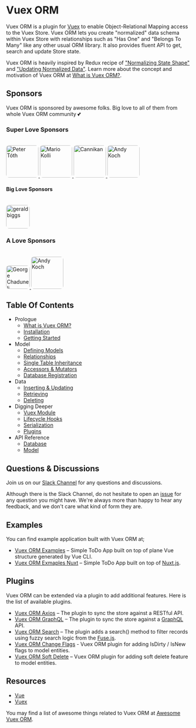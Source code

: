 # Vuex ORM

Vuex ORM is a plugin for [Vuex](https://github.com/vuejs/vuex) to enable Object-Relational Mapping access to the Vuex Store. Vuex ORM lets you create "normalized" data schema within Vuex Store with relationships such as "Has One" and "Belongs To Many" like any other usual ORM library. It also provides fluent API to get, search and update Store state.

Vuex ORM is heavily inspired by Redux recipe of ["Normalizing State Shape"](http://redux.js.org/docs/recipes/reducers/NormalizingStateShape.html) and ["Updating Normalized Data"](http://redux.js.org/docs/recipes/reducers/UpdatingNormalizedData.html). Learn more about the concept and motivation of Vuex ORM at [What is Vuex ORM?](https://vuex-orm.github.io/vuex-orm/guide/prologue/what-is-vuex-orm.html).

## Sponsors

Vuex ORM is sponsored by awesome folks. Big love to all of them from whole Vuex ORM community :two_hearts:

### Super Love Sponsors

<br>

<a href="https://github.com/petertoth">
  <img src="https://avatars2.githubusercontent.com/u/3661783?s=400&v=4" alt="Peter Tóth" width="88" style="border-radius: 8px;">
</a>
<a href="https://github.com/phaust">
  <img src="https://avatars1.githubusercontent.com/u/2367770?s=400&v=4" alt="Mario Kolli" width="88" style="border-radius: 8px;">
</a>
<a href="https://github.com/cannikan">
  <img src="https://avatars2.githubusercontent.com/u/21893904?s=460&v=4" alt="Cannikan" width="88" style="border-radius: 8px;">
</a>
<a href="https://github.com/somazx">
  <img src="https://avatars0.githubusercontent.com/u/7306?s=400&v=4" alt="Andy Koch" width="88" style="border-radius: 8px;">
</a>

#### Big Love Sponsors

<br>

<a href="https://github.com/geraldbiggs">
  <img src="https://avatars1.githubusercontent.com/u/3213608?s=400&v=4" alt="geraldbiggs" width="64" style="border-radius: 8px;">
</a>

### A Love Sponsors

<br>

<a href="https://github.com/georgechaduneli">
  <img src="https://avatars1.githubusercontent.com/u/9340753?s=460&v=4" alt="George Chaduneli" width="64" style="border-radius: 8px;">
</a>
<a href="https://github.com/somazx">
  <img src="https://avatars0.githubusercontent.com/u/7306?s=400&v=4" alt="Andy Koch" width="88" style="border-radius: 8px;">
</a>

## Table Of Contents

- Prologue
    - [What is Vuex ORM?](guide/prologue/what-is-vuex-orm.md)
    - [Installation](guide/prologue/installation.md)
    - [Getting Started](guide/prologue/getting-started.md)
- Model
    - [Defining Models](/guide/model/defining-models.md)
    - [Relationships](/guide/model/relationships.md)
    - [Single Table Inheritance](/guide/model/single-table-inheritance.md)
    - [Accessors & Mutators](/guide/model/accessors-and-mutators.md)
    - [Database Registration](/guide/model/database-registration.md)
- Data
    - [Inserting & Updating](/guide/data/inserting-and-updating.md)
    - [Retrieving](/guide/data/retrieving.md)
    - [Deleting](/guide/data/deleting.md)
- Digging Deeper
    - [Vuex Module](/guide/digging-deeper/vuex-module.md)
    - [Lifecycle Hooks](/guide/digging-deeper/lifecycle-hooks.md)
    - [Serialization](/guide/digging-deeper/serialization.md)
    - [Plugins](/guide/digging-deeper/plugins.md)
- API Reference
    - [Database](api/database.md)
    - [Model](api/model.md)

## Questions & Discussions

Join us on our [Slack Channel](https://join.slack.com/t/vuex-orm/shared_invite/enQtNDQ0NjE3NTgyOTY2LTc1YTI2N2FjMGRlNGNmMzBkMGZlMmYxOTgzYzkzZDM2OTQ3OGExZDRkN2FmMGQ1MGJlOWM1NjU0MmRiN2VhYzQ) for any questions and discussions.

Although there is the Slack Channel, do not hesitate to open an [issue](https://github.com/vuex-orm/vuex-orm/issues) for any question you might have. We're always more than happy to hear any feedback, and we don't care what kind of form they are.

## Examples

You can find example application built with Vuex ORM at;

- [Vuex ORM Examples](https://github.com/vuex-orm/vuex-orm-examples) – Simple ToDo App built on top of plane Vue structure generated by Vue CLI.
- [Vuex ORM Exmaples Nuxt](https://github.com/vuex-orm/vuex-orm-examples-nuxt) – Simple ToDo App built on top of [Nuxt.js](https://nuxtjs.org/).

## Plugins

Vuex ORM can be extended via a plugin to add additional features. Here is the list of available plugins.

- [Vuex ORM Axios](https://github.com/vuex-orm/plugin-axios) – The plugin to sync the store against a RESTful API.
- [Vuex ORM GraphQL](https://github.com/vuex-orm/plugin-graphql) – The plugin to sync the store against a [GraphQL](https://graphql.org) API.
- [Vuex ORM Search](https://github.com/vuex-orm/plugin-search) – The plugin adds a search() method to filter records using fuzzy search logic from the [Fuse.js](http://fusejs.io).
- [Vuex ORM Change Flags](https://github.com/vuex-orm/plugin-change-flags) - Vuex ORM plugin for adding IsDirty / IsNew flags to model entities.
- [Vuex ORM Soft Delete](https://github.com/vuex-orm/plugin-soft-delete) – Vuex ORM plugin for adding soft delete feature to model entities.

## Resources

- [Vue](https://vuejs.org)
- [Vuex](https://vuex.vuejs.org)

You may find a list of awesome things related to Vuex ORM at [Awesome Vuex ORM](https://github.com/vuex-orm/awesome-vuex-orm).
